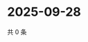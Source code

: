 # 2025-09-28

共 0 条

<!-- BEGIN ZHIHUQUESTIONS -->
<!-- 最后更新时间 Sun Sep 28 2025 17:10:07 GMT+0800 (China Standard Time) -->

<!-- END ZHIHUQUESTIONS -->
